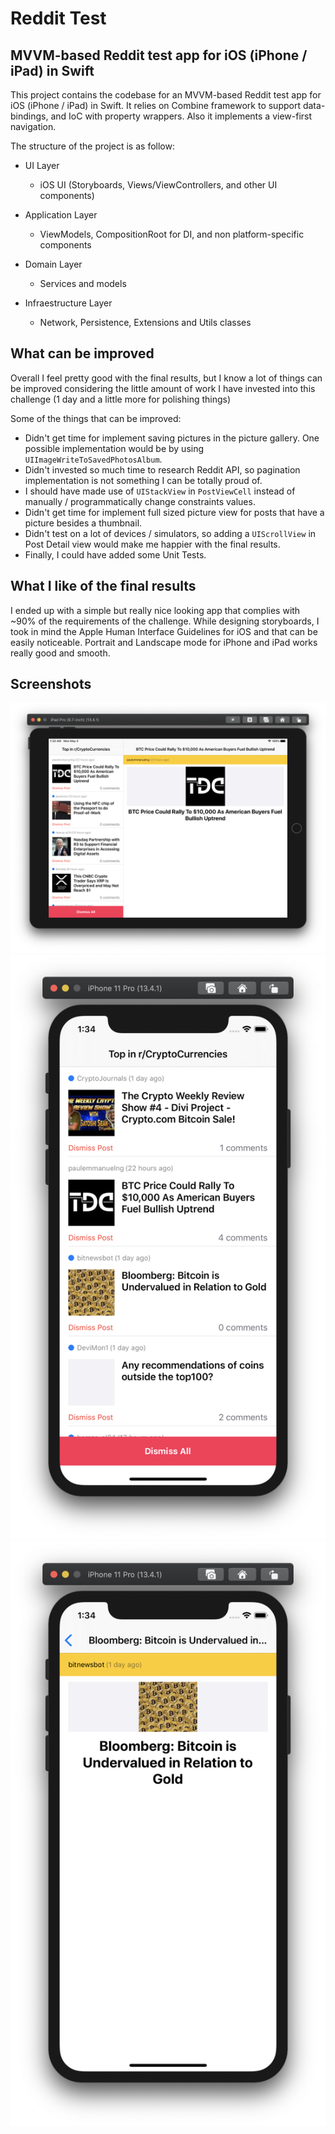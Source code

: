 # Reddit Test

## MVVM-based Reddit test app for iOS (iPhone / iPad) in Swift

This project contains the codebase for an MVVM-based Reddit test app for iOS (iPhone / iPad) in Swift. It relies on Combine framework to support data-bindings, and IoC with property wrappers. Also it implements a view-first navigation.

The structure of the project is as follow:

- UI Layer
  - iOS UI (Storyboards, Views/ViewControllers, and other UI components)

- Application Layer
  - ViewModels, CompositionRoot for DI, and non platform-specific components
  
- Domain Layer
  - Services and models

- Infraestructure Layer
  - Network, Persistence, Extensions and Utils classes

## What can be improved

Overall I feel pretty good with the final results, but I know a lot of things can be improved considering the little amount of work I have invested into this challenge (1 day and a little more for polishing things)

Some of the things that can be improved:
- Didn't get time for implement saving pictures in the picture gallery. One possible implementation would be by using `UIImageWriteToSavedPhotosAlbum`.
- Didn't invested so much time to research Reddit API, so pagination implementation is not something I can be totally proud of.
- I should have made use of `UIStackView` in `PostViewCell` instead of manually / programmatically change constraints values.
- Didn't get time for implement full sized picture view for posts that have a picture besides a thumbnail.
- Didn't test on a lot of devices / simulators, so adding a `UIScrollView` in  Post Detail view would make me happier with the final results.
- Finally, I could have added some Unit Tests.

## What I like of the final results

I ended up with a simple but really nice looking app that complies with ~90% of the requirements of the challenge. While designing storyboards, I took in mind the Apple Human Interface Guidelines for iOS and that can be easily noticeable. Portrait and Landscape mode for iPhone and iPad works really good and smooth.

## Screenshots

![Reddit Test on iPad](ipad.png)
![Reddit Test on iPhone 1](iphone1.png)
![Reddit Test on iPhone 2](iphone2.png)
